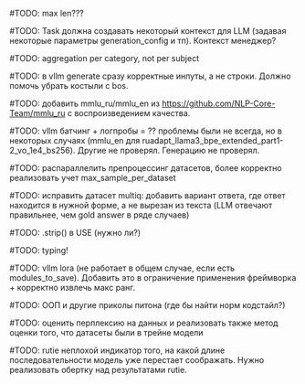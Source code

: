 #TODO: max len???

#TODO: Task должна создавать некоторый контекст для LLM (задавая некоторые параметры generation_config и тп). Контекст менеджер?

#TODO: aggregation per category, not per subject

#TODO: в vllm generate сразу корректные инпуты, а не строки. Должно помочь убрать костыли с bos.

#TODO: добавить mmlu_ru/mmlu_en из https://github.com/NLP-Core-Team/mmlu_ru с воспроизведением качества.

#TODO: vllm батчинг + логпробы = ?? проблемы были не всегда, но в некоторых случаях (mmlu_en для ruadapt_llama3_bpe_extended_part1-2_vo_1e4_bs256). Другие не проверял. Генерацию не проверял.

#TODO: распараллелить препроцессинг датасетов, более корректно реализовать учет max_sample_per_dataset

#TODO: исправить датасет multiq: добавить вариант ответа, где ответ находится в нужной форме, а не вырезан из текста (LLM отвечают правильнее, чем gold answer в ряде случаев)

#TODO: .strip() в USE (нужно ли?)

#TODO: typing!

#TODO: vllm lora (не работает в общем случае, если есть modules_to_save). Добавить это в ограничение применения фреймворка + корректно извлечь макс ранг.

#TODO: ООП и другие приколы питона (где бы найти норм кодстайл?)

#TODO: оценить перплексию на данных и реализовать также метод оценки того, что датасеты были в трейне модели

#TODO: rutie неплохой индикатор того, на какой длине последовательности модель уже перестает соображать. Нужно реализовать обертку над результатами rutie.